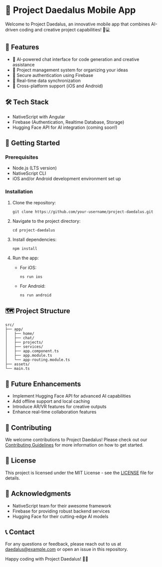 # 🚀 Project Daedalus Mobile App

Welcome to Project Daedalus, an innovative mobile app that combines AI-driven coding and creative project capabilities! 🎨💻

## 🌟 Features

- 🤖 AI-powered chat interface for code generation and creative assistance
- 📁 Project management system for organizing your ideas
- 🔐 Secure authentication using Firebase
- 💾 Real-time data synchronization
- 📱 Cross-platform support (iOS and Android)

## 🛠️ Tech Stack

- NativeScript with Angular
- Firebase (Authentication, Realtime Database, Storage)
- Hugging Face API for AI integration (coming soon!)

## 🚀 Getting Started

### Prerequisites

- Node.js (LTS version)
- NativeScript CLI
- iOS and/or Android development environment set up

### Installation

1. Clone the repository:
   ```
   git clone https://github.com/your-username/project-daedalus.git
   ```

2. Navigate to the project directory:
   ```
   cd project-daedalus
   ```

3. Install dependencies:
   ```
   npm install
   ```

4. Run the app:
   - For iOS:
     ```
     ns run ios
     ```
   - For Android:
     ```
     ns run android
     ```

## 🗺️ Project Structure

```
src/
├── app/
│   ├── home/
│   ├── chat/
│   ├── projects/
│   ├── services/
│   ├── app.component.ts
│   ├── app.module.ts
│   └── app-routing.module.ts
├── assets/
└── main.ts
```

## 🔮 Future Enhancements

- Implement Hugging Face API for advanced AI capabilities
- Add offline support and local caching
- Introduce AR/VR features for creative outputs
- Enhance real-time collaboration features

## 🤝 Contributing

We welcome contributions to Project Daedalus! Please check out our [Contributing Guidelines](CONTRIBUTING.md) for more information on how to get started.

## 📜 License

This project is licensed under the MIT License - see the [LICENSE](LICENSE) file for details.

## 🙏 Acknowledgments

- NativeScript team for their awesome framework
- Firebase for providing robust backend services
- Hugging Face for their cutting-edge AI models

## 📞 Contact

For any questions or feedback, please reach out to us at daedalus@example.com or open an issue in this repository.

Happy coding with Project Daedalus! 🚀✨
